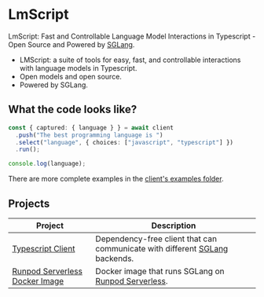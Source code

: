 # LmScript

LmScript: Fast and Controllable Language Model Interactions in Typescript - Open
Source and Powered by [SGLang](https://github.com/sgl-project/sglang).

- LMScript: a suite of tools for easy, fast, and controllable interactions with
  language models in Typescript.
- Open models and open source.
- Powered by SGLang.

## What the code looks like?

```ts
const { captured: { language } } = await client
  .push("The best programming language is ")
  .select("language", { choices: ["javascript", "typescript"] })
  .run();

console.log(language);
```

There are more complete examples in the
[client's examples folder](https://github.com/lucasavila00/LmScript/tree/main/client/examples).

## Projects

| Project                                                                                                       | Description                                                                                                          |
| ------------------------------------------------------------------------------------------------------------- | -------------------------------------------------------------------------------------------------------------------- |
| [Typescript Client](https://github.com/lucasavila00/LmScript/tree/main/client)                                | Dependency-free client that can communicate with different [SGLang](https://github.com/sgl-project/sglang) backends. |
| [Runpod Serverless Docker Image](https://github.com/lucasavila00/LmScript/tree/main/runpod-serverless-sglang) | Docker image that runs SGLang on [Runpod Serverless](https://www.runpod.io/serverless-gpu).                          |

